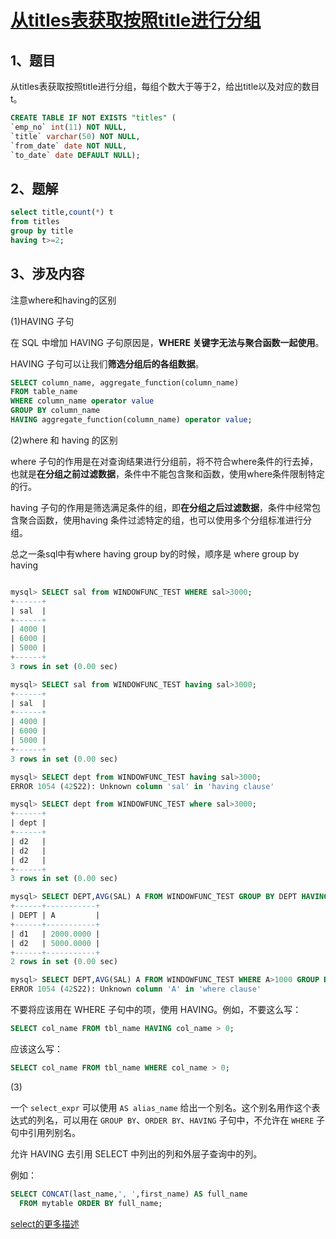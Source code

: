 # [从titles表获取按照title进行分组](https://www.nowcoder.com/practice/72ca694734294dc78f513e147da7821e?tpId=82&&tqId=29765&rp=1&ru=/ta/sql&qru=/ta/sql/question-ranking)

## 1、题目

从titles表获取按照title进行分组，每组个数大于等于2，给出title以及对应的数目t。

```sql
CREATE TABLE IF NOT EXISTS "titles" (
`emp_no` int(11) NOT NULL,
`title` varchar(50) NOT NULL,
`from_date` date NOT NULL,
`to_date` date DEFAULT NULL);
```

## 2、题解

```sql
select title,count(*) t
from titles
group by title
having t>=2;
```

## 3、涉及内容

注意where和having的区别

(1)HAVING 子句

在 SQL 中增加 HAVING 子句原因是，**WHERE 关键字无法与聚合函数一起使用**。

HAVING 子句可以让我们**筛选分组后的各组数据**。

```sql
SELECT column_name, aggregate_function(column_name)
FROM table_name
WHERE column_name operator value
GROUP BY column_name
HAVING aggregate_function(column_name) operator value;
```

(2)where 和 having 的区别

where 子句的作用是在对查询结果进行分组前，将不符合where条件的行去掉，也就是**在分组之前过滤数据**，条件中不能包含聚和函数，使用where条件限制特定的行。 

having 子句的作用是筛选满足条件的组，即**在分组之后过滤数据**，条件中经常包含聚合函数，使用having 条件过滤特定的组，也可以使用多个分组标准进行分组。

总之一条sql中有where having group by的时候，顺序是 where  group by having

```sql

mysql> SELECT sal from WINDOWFUNC_TEST WHERE sal>3000;
+------+
| sal  |
+------+
| 4000 |
| 6000 |
| 5000 |
+------+
3 rows in set (0.00 sec)

mysql> SELECT sal from WINDOWFUNC_TEST having sal>3000;     
+------+
| sal  |
+------+
| 4000 |
| 6000 |
| 5000 |
+------+
3 rows in set (0.00 sec)

mysql> SELECT dept from WINDOWFUNC_TEST having sal>3000;     
ERROR 1054 (42S22): Unknown column 'sal' in 'having clause'

mysql> SELECT dept from WINDOWFUNC_TEST where sal>3000;      
+------+
| dept |
+------+
| d2   |
| d2   |
| d2   |
+------+
3 rows in set (0.00 sec)

mysql> SELECT DEPT,AVG(SAL) A FROM WINDOWFUNC_TEST GROUP BY DEPT HAVING A>1000;
+------+-----------+
| DEPT | A         |
+------+-----------+
| d1   | 2000.0000 |
| d2   | 5000.0000 |
+------+-----------+
2 rows in set (0.00 sec)

mysql> SELECT DEPT,AVG(SAL) A FROM WINDOWFUNC_TEST WHERE A>1000 GROUP BY DEPT; 
ERROR 1054 (42S22): Unknown column 'A' in 'where clause'
```

不要将应该用在 WHERE 子句中的项，使用 HAVING。例如，不要这么写：

```sql
SELECT col_name FROM tbl_name HAVING col_name > 0;
```

应该这么写：

```sql
SELECT col_name FROM tbl_name WHERE col_name > 0;
```

(3) 

一个 `select_expr` 可以使用 `AS alias_name` 给出一个别名。这个别名用作这个表达式的列名，可以用在 `GROUP BY`、`ORDER BY`、`HAVING` 子句中，不允许在 `WHERE` 子句中引用列别名。

允许 HAVING 去引用 SELECT 中列出的列和外层子查询中的列。

例如：

```sql
SELECT CONCAT(last_name,', ',first_name) AS full_name
  FROM mytable ORDER BY full_name;
```

[select的更多描述](https://github.com/ZGG2016/mysql-reference-manual/blob/master/13%20SQL%20Statements/13.02%20%E6%95%B0%E6%8D%AE%E6%93%8D%E4%BD%9C%E8%AF%AD%E5%8F%A5Data%20Manipulation%20Statements/13.02.10%20SELECT%20Statement/13.02.10%20SELECT%20Statement.md)